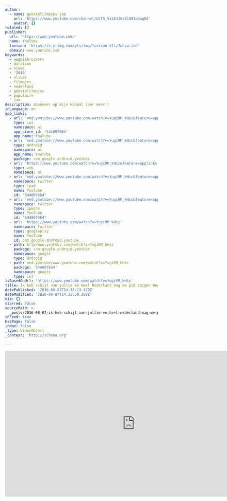 ```yaml
---
author:
  - name: gekstefilmpjes jaa
    url: 'https://www.youtube.com/channel/UCTG_9xSE4J0sklQ91aGaqEA'
    avatar: {}
related: []
publisher:
  url: 'https://www.youtube.com/'
  name: YouTube
  favicon: 'https://s.ytimg.com/yts/img/favicon-vflz7uhzw.ico'
  domain: www.youtube.com
keywords:
  - wegmisbruikers
  - duration
  - views
  - '2016'
  - oliver
  - filmpjes
  - nederland
  - gekstefilmpjes
  - populaire
  - jaa
description: abonneer op mijn kanaal voor meer!!
inLanguage: en
app_links:
  - url: 'vnd.youtube://www.youtube.com/watch?v=YugiRM_kHic&feature=applinks'
    type: ios
    namespace: ai
    app_store_id: '544007664'
    app_name: YouTube
  - url: 'vnd.youtube://www.youtube.com/watch?v=YugiRM_kHic&feature=applinks'
    type: android
    namespace: ai
    app_name: YouTube
    package: com.google.android.youtube
  - url: 'https://www.youtube.com/watch?v=YugiRM_kHic&feature=applinks'
    type: web
    namespace: ai
  - url: 'vnd.youtube://www.youtube.com/watch?v=YugiRM_kHic&feature=applinks'
    namespace: twitter
    type: ipad
    name: YouTube
    id: '544007664'
  - url: 'vnd.youtube://www.youtube.com/watch?v=YugiRM_kHic&feature=applinks'
    namespace: twitter
    type: iphone
    name: YouTube
    id: '544007664'
  - url: 'https://www.youtube.com/watch?v=YugiRM_kHic'
    namespace: twitter
    type: googleplay
    name: YouTube
    id: com.google.android.youtube
  - path: http/www.youtube.com/watch?v=YugiRM_kHic
    package: com.google.android.youtube
    namespace: google
    type: android
  - path: vnd.youtube/www.youtube.com/watch?v=YugiRM_kHic
    package: '544007664'
    namespace: google
    type: ios
isBasedOnUrl: 'https://www.youtube.com/watch?v=YugiRM_kHic'
title: Ik heb schijt aan jullie en heel Nederland mag me pik zuigen Wegmisbruikers
datePublished: '2016-08-07T14:36:13.329Z'
dateModified: '2016-08-07T14:33:50.359Z'
via: {}
starred: false
sourcePath: >-
  _posts/2016-08-07-ik-heb-schijt-aan-jullie-en-heel-nederland-mag-me-pik-zuigen.md
inFeed: true
hasPage: false
inNav: false
_type: VideoObject
_context: 'http://schema.org'

---
```

<iframe src="https://cdn.embedly.com/widgets/media.html?src=https%3A%2F%2Fwww.youtube.com%2Fembed%2FYugiRM_kHic%3Ffeature%3Doembed&amp;url=http%3A%2F%2Fwww.youtube.com%2Fwatch%3Fv%3DYugiRM_kHic&amp;image=https%3A%2F%2Fi.ytimg.com%2Fvi%2FYugiRM_kHic%2Fhqdefault.jpg&amp;key=b7d04c9b404c499eba89ee7072e1c4f7&amp;type=text%2Fhtml&amp;schema=youtube" width="854" height="480" scrolling="no" frameborder="0" allowfullscreen="" style=""></iframe>